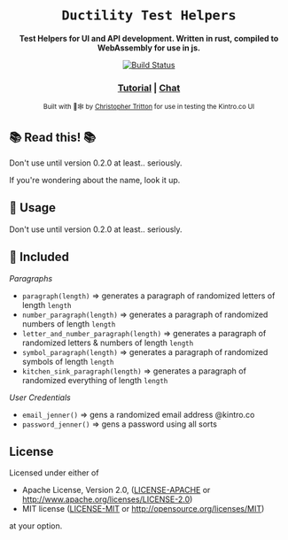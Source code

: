 <div align="center">

  <h1><code>Ductility Test Helpers</code></h1>

  <strong>Test Helpers for UI and API development. Written in rust, compiled to WebAssembly for use in js.</strong>

  <p>
    <a href="https://travis-ci.org/rustwasm/wasm-pack-template"><img src="https://img.shields.io/travis/rustwasm/wasm-pack-template.svg?style=flat-square" alt="Build Status" /></a>
  </p>

  <h3>
    <a href="https://rustwasm.github.io/docs/wasm-pack/tutorials/npm-browser-packages/index.html">Tutorial</a>
    <span> | </span>
    <a href="https://discordapp.com/channels/442252698964721669/443151097398296587">Chat</a>
  </h3>

  <sub>Built with 🦀🕸 by <a href="https://github.com/ChrisTritton/">Christopher Tritton</a> for use in testing the Kintro.co UI</sub>
</div>

## **📚 Read this! 📚**

Don't use until version 0.2.0 at least.. seriously.

If you're wondering about the name, look it up.

[tutorials]: https://rustwasm.github.io/docs/wasm-pack/tutorials/index.html
[template-docs]: https://rustwasm.github.io/docs/wasm-pack/tutorials/npm-browser-packages/index.html

## 🚴 Usage
Don't use until version 0.2.0 at least.. seriously. 

## 🔋 Included

*Paragraphs*
* `paragraph(length)` => generates a paragraph of randomized letters of length `length`
* `number_paragraph(length)` => generates a paragraph of randomized numbers of length `length`
* `letter_and_number_paragraph(length)` => generates a paragraph of randomized letters & numbers of length `length`
* `symbol_paragraph(length)` => generates a paragraph of randomized symbols of length `length`
* `kitchen_sink_paragraph(length)` => generates a paragraph of randomized everything of length `length`

*User Credentials*
* `email_jenner()` => gens a randomized email address @kintro.co
* `password_jenner()` => gens a password using all sorts
## License

Licensed under either of

* Apache License, Version 2.0, ([LICENSE-APACHE](LICENSE-APACHE) or http://www.apache.org/licenses/LICENSE-2.0)
* MIT license ([LICENSE-MIT](LICENSE-MIT) or http://opensource.org/licenses/MIT)

at your option.
